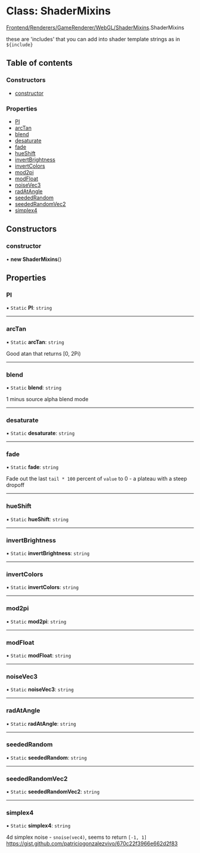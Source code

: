 # Class: ShaderMixins

[Frontend/Renderers/GameRenderer/WebGL/ShaderMixins](../modules/Frontend_Renderers_GameRenderer_WebGL_ShaderMixins.md).ShaderMixins

these are 'includes' that you can add into shader template strings as in `${include}`

## Table of contents

### Constructors

- [constructor](Frontend_Renderers_GameRenderer_WebGL_ShaderMixins.ShaderMixins.md#constructor)

### Properties

- [PI](Frontend_Renderers_GameRenderer_WebGL_ShaderMixins.ShaderMixins.md#pi)
- [arcTan](Frontend_Renderers_GameRenderer_WebGL_ShaderMixins.ShaderMixins.md#arctan)
- [blend](Frontend_Renderers_GameRenderer_WebGL_ShaderMixins.ShaderMixins.md#blend)
- [desaturate](Frontend_Renderers_GameRenderer_WebGL_ShaderMixins.ShaderMixins.md#desaturate)
- [fade](Frontend_Renderers_GameRenderer_WebGL_ShaderMixins.ShaderMixins.md#fade)
- [hueShift](Frontend_Renderers_GameRenderer_WebGL_ShaderMixins.ShaderMixins.md#hueshift)
- [invertBrightness](Frontend_Renderers_GameRenderer_WebGL_ShaderMixins.ShaderMixins.md#invertbrightness)
- [invertColors](Frontend_Renderers_GameRenderer_WebGL_ShaderMixins.ShaderMixins.md#invertcolors)
- [mod2pi](Frontend_Renderers_GameRenderer_WebGL_ShaderMixins.ShaderMixins.md#mod2pi)
- [modFloat](Frontend_Renderers_GameRenderer_WebGL_ShaderMixins.ShaderMixins.md#modfloat)
- [noiseVec3](Frontend_Renderers_GameRenderer_WebGL_ShaderMixins.ShaderMixins.md#noisevec3)
- [radAtAngle](Frontend_Renderers_GameRenderer_WebGL_ShaderMixins.ShaderMixins.md#radatangle)
- [seededRandom](Frontend_Renderers_GameRenderer_WebGL_ShaderMixins.ShaderMixins.md#seededrandom)
- [seededRandomVec2](Frontend_Renderers_GameRenderer_WebGL_ShaderMixins.ShaderMixins.md#seededrandomvec2)
- [simplex4](Frontend_Renderers_GameRenderer_WebGL_ShaderMixins.ShaderMixins.md#simplex4)

## Constructors

### constructor

• **new ShaderMixins**()

## Properties

### PI

▪ `Static` **PI**: `string`

---

### arcTan

▪ `Static` **arcTan**: `string`

Good atan that returns [0, 2Pi)

---

### blend

▪ `Static` **blend**: `string`

1 minus source alpha blend mode

---

### desaturate

▪ `Static` **desaturate**: `string`

---

### fade

▪ `Static` **fade**: `string`

Fade out the last `tail * 100` percent of `value` to 0 - a plateau with a steep dropoff

---

### hueShift

▪ `Static` **hueShift**: `string`

---

### invertBrightness

▪ `Static` **invertBrightness**: `string`

---

### invertColors

▪ `Static` **invertColors**: `string`

---

### mod2pi

▪ `Static` **mod2pi**: `string`

---

### modFloat

▪ `Static` **modFloat**: `string`

---

### noiseVec3

▪ `Static` **noiseVec3**: `string`

---

### radAtAngle

▪ `Static` **radAtAngle**: `string`

---

### seededRandom

▪ `Static` **seededRandom**: `string`

---

### seededRandomVec2

▪ `Static` **seededRandomVec2**: `string`

---

### simplex4

▪ `Static` **simplex4**: `string`

4d simplex noise - `snoise(vec4)`, seems to return `[-1, 1]`
https://gist.github.com/patriciogonzalezvivo/670c22f3966e662d2f83
